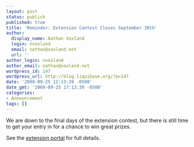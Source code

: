 ```yaml
---
layout: post
status: publish
published: true
title: 'Reminder: Extension Contest Closes September 30th'
author:
  display_name: Nathan Voxland
  login: nvoxland
  email: nathan@voxland.net
  url: ''
author_login: nvoxland
author_email: nathan@voxland.net
wordpress_id: 147
wordpress_url: http://blog.liquibase.org/?p=147
date: '2009-09-25 12:13:39 -0500'
date_gmt: '2009-09-25 17:13:39 -0500'
categories:
- Announcement
tags: []
---
```



We are down to the final days of the extension contest, but there is still time to get your entry in for a chance to win great prizes.


See the <a href="www.liquibase.org/extensions ">extension portal</a> for full details.
